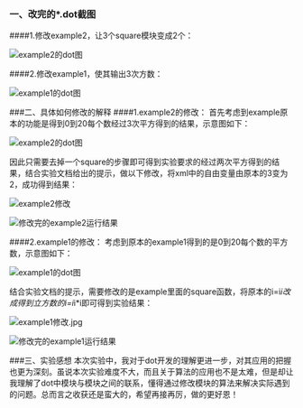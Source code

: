 ### 一、改完的*.dot截图
####1.修改example2，让3个square模块变成2个：

![example2的dot图](http://upload-images.jianshu.io/upload_images/3250499-c727703d19c7b368.png?imageMogr2/auto-orient/strip%7CimageView2/2/w/1240)

####2.修改example1，使其输出3次方数：

![example1的dot图](http://upload-images.jianshu.io/upload_images/3250499-857ec3bac2c15fda.png?imageMogr2/auto-orient/strip%7CimageView2/2/w/1240)

###二、具体如何修改的解释
####1.example2的修改：
首先考虑到example原本的功能是得到0到20每个数经过3次平方得到的结果，示意图如下：

![example2的dot图](http://upload-images.jianshu.io/upload_images/3250499-22894da772af3ae0.png?imageMogr2/auto-orient/strip%7CimageView2/2/w/1240)

因此只需要去掉一个square的步骤即可得到实验要求的经过两次平方得到的结果，结合实验文档给出的提示，做以下修改，将xml中的自由变量由原本的3变为2，成功得到结果：

![example2修改](http://upload-images.jianshu.io/upload_images/3250499-e5fdcde8fb9c6782.jpg?imageMogr2/auto-orient/strip%7CimageView2/2/w/1240)

![修改完的example2运行结果](http://upload-images.jianshu.io/upload_images/3250499-66e4fe1654d3f908.jpg?imageMogr2/auto-orient/strip%7CimageView2/2/w/1240)

####2.example1的修改：
考虑到原本的example1得到的是0到20每个数的平方数，示意图如下：

![example1的dot图](http://upload-images.jianshu.io/upload_images/3250499-ad6e85f2e8bef6ad.png?imageMogr2/auto-orient/strip%7CimageView2/2/w/1240)

结合实验文档的提示，需要修改的是example里面的square函数，将原本的i=i*i改成得到立方数的i=i*i*i即可得到实验结果：

![example1修改.jpg](http://upload-images.jianshu.io/upload_images/3250499-ab431a516fb247eb.jpg?imageMogr2/auto-orient/strip%7CimageView2/2/w/1240)

![修改完的example1运行结果](http://upload-images.jianshu.io/upload_images/3250499-61286c9c3c111961.jpg?imageMogr2/auto-orient/strip%7CimageView2/2/w/1240)

###三、实验感想
本次实验中，我对于dot开发的理解更进一步，对其应用的把握也更为深刻。虽说本次实验难度不大，而且关于算法的应用也不是太难，但是却让我理解了dot中模块与模块之间的联系，懂得通过修改模块的算法来解决实际遇到的问题。总而言之收获还是蛮大的，希望再接再厉，做的更好恩！